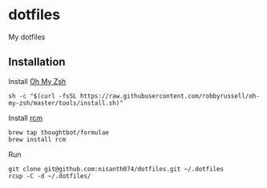 # dotfiles

My dotfiles

## Installation

Install [Oh My Zsh](https://github.com/robbyrussell/oh-my-zsh)

```
sh -c "$(curl -fsSL https://raw.githubusercontent.com/robbyrussell/oh-my-zsh/master/tools/install.sh)"
```

Install [rcm](https://github.com/thoughtbot/rcm)

```
brew tap thoughtbot/formulae
brew install rcm
```

Run

```
git clone git@github.com:nisanth074/dotfiles.git ~/.dotfiles
rcup -C -d ~/.dotfiles/
```